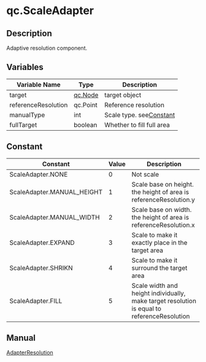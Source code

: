 # qc.ScaleAdapter

## Description
Adaptive resolution component.

## Variables
| Variable Name   |   Type      |  Description        |
| ------------- |-------------|-------------|
| target | [qc.Node](../gameobject/CNode.md)  |  target object |
| referenceResolution | qc.Point | Reference resolution  |
| manualType | int | Scale type. see[Constant](#_3) |
| fullTarget | boolean | Whether to fill full area |

## Constant
| Constant         |   Value      |  Description        |
| ------------- |-------------|-------------|
| ScaleAdapter.NONE | 0 | Not scale |
| ScaleAdapter.MANUAL_HEIGHT | 1 | Scale base on height. the height of area is referenceResolution.y |
| ScaleAdapter.MANUAL_WIDTH | 2 |  Scale base on width. the height of area is referenceResolution.x |
| ScaleAdapter.EXPAND | 3 | Scale to make it exactly place in the target area |
| ScaleAdapter.SHRIKN | 4 | Scale to make it surround the target area |
| ScaleAdapter.FILL | 5 | Scale width and height individually, make target resolution is equal to referenceResolution |

## Manual
[AdapterResolution](http://docs.qiciengine.com/manual/UI/AdapterResolution.html)